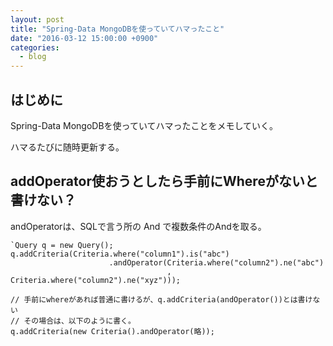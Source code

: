 ```yaml
---
layout: post
title: "Spring-Data MongoDBを使っていてハマったこと"
date: "2016-03-12 15:00:00 +0900"
categories: 
  - blog
---
```

## はじめに

Spring-Data MongoDBを使っていてハマったことをメモしていく。  

ハマるたびに随時更新する。  

## addOperator使おうとしたら手前にWhereがないと書けない？

andOperatorは、SQLで言う所の And で複数条件のAndを取る。  

```
`Query q = new Query();
q.addCriteria(Criteria.where("column1").is("abc")
                      .andOperator(Criteria.where("column2").ne("abc")
                                   , Criteria.where("column2").ne("xyz")));
                                   
// 手前にwhereがあれば普通に書けるが、q.addCriteria(andOperator())とは書けない
// その場合は、以下のように書く。
q.addCriteria(new Criteria().andOperator(略));
````

